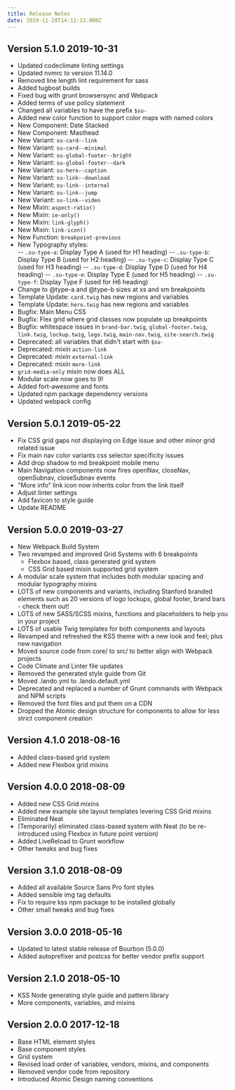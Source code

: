 ```yaml
---
title: Release Notes
date: 2019-11-28T14:11:13.000Z
---
```

## Version 5.1.0                      2019-10-31

* Updated codeclimate linting settings
* Updated nvmrc to version 11.14.0
* Removed line length lint requirement for sass
* Added tugboat builds
* Fixed bug with grunt browsersync and Webpack
* Added terms of use policy statement
* Changed all variables to have the prefix `$su-`
* Added new color function to support color maps with named colors
* New Component: Date Stacked
* New Component: Masthead
* New Variant: `su-card--link`
* New Variant: `su-card--minimal`
* New Variant: `su-global-footer--bright`
* New Variant: `su-global-footer--dark`
* New Variant: `su-hero--caption`
* New Variant: `su-link--download`
* New Variant: `su-link--internal`
* New Variant: `su-link--jump`
* New Variant: `su-link--video`
* New Mixin: `aspect-ratio()`
* New Mixin: `ie-only()`
* New Mixin: `link-glyph()`
* New Mixin: `link-icon()`
* New Function: `breakpoint-previous`
* New Typography styles: 	
  -- `.su-type-a`: Display Type A (used for H1 heading)
  -- `.su-type-b`: Display Type B (used for H2 heading)
  -- `.su-type-c`: Display Type C (used for H3 heading)
  -- `.su-type-d`: Display Type D (used for H4 heading)
  -- `.su-type-e`: Display Type E (used for H5 heading)
  -- `.su-type-f`: Display Type F (used for H6 heading)
* Change to @type-a and @type-b sizes at xs and sm breakpoints
* Template Update: `card.twig` has new regions and variables
* Template Update: `hero.twig` has new regions and variables
* Bugfix: Main Menu CSS
* Bugfix: Flex grid where grid classes now populate up breakpoints
* Bugfix: whitespace issues in `brand-bar.twig`, `global-footer.twig`, `link.twig`, `lockup.twig`, `logo.twig`, `main-nav.twig`, `site-search.twig`
* Deprecated: all variables that didn't start with `$su-`
* Deprecated: mixin `action-link`
* Deprecated: mixin `external-link`
* Deprecated: mixin `more-link`
* `grid-media-only` mixin now does ALL
* Modular scale now goes to 9!
* Added fort-awesome and fonts
* Updated npm package dependency versions
* Updated webpack config

## Version 5.0.1                      2019-05-22

* Fix CSS grid gaps not displaying on Edge issue and other minor grid related issue
* Fix main nav color variants css selector specificity issues
* Add drop shadow to md breakpoint mobile menu
* Main Navigation components now fires openNav, closeNav, openSubnav, closeSubnav events
* "More info" link icon now inherits color from the link itself
* Adjust linter settings
* Add favicon to style guide
* Update README

## Version 5.0.0                      2019-03-27

* New Webpack Build System
* Two revamped and improved Grid Systems with 6 breakpoints
  * Flexbox based, class generated grid system
  * CSS Grid based mixin supported grid system
* A modular scale system that includes both modular spacing and modular typography mixins
* LOTS of new components and variants, including Stanford branded elements such as 20 versions of logo lockups, global footer, brand bars - check them out!
* LOTS of new SASS/SCSS mixins, functions and placeholders to help you in your project
* LOTS of usable Twig templates for both components and layouts
* Revamped and refreshed the KSS theme with a new look and feel; plus new navigation
* Moved source code from core/ to src/ to better align with Webpack projects
* Code Climate and Linter file updates
* Removed the generated style guide from Git
* Moved .lando.yml to .lando.default.yml
* Deprecated and replaced a number of Grunt commands with Webpack and NPM scripts
* Removed the font files and put them on a CDN
* Dropped the Atomic design structure for components to allow for less strict component creation

## Version 4.1.0                      2018-08-16

* Added class-based grid system
* Added new Flexbox grid mixins

## Version 4.0.0                      2018-08-09

* Added new CSS Grid mixins
* Added new example site layout templates levering CSS Grid mixins
* Eliminated Neat
* (Temporarily) eliminated class-based system with Neat (to be re-introduced using Flexbox in future point version)
* Added LiveReload to Grunt workflow
* Other tweaks and bug fixes

## Version 3.1.0                      2018-08-09

* Added all available Source Sans Pro font styles
* Added sensible img tag defaults
* Fix to require kss npm package to be installed globally
* Other small tweaks and bug fixes

## Version 3.0.0                      2018-05-16

* Updated to latest stable release of Bourbon (5.0.0)
* Added autoprefixer and postcss for better vendor prefix support

## Version 2.1.0                      2018-05-10

* KSS Node generating style guide and pattern library
* More components, variables, and mixins

## Version 2.0.0                      2017-12-18

* Base HTML element styles
* Base component styles
* Grid system
* Revised load order of variables, vendors, mixins, and components
* Removed vendor code from repository
* Introduced Atomic Design naming conventions

